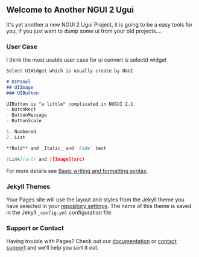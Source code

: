 ## Welcome to Another NGUI 2 Ugui

It's yet another a new NGUI 2 Ugui Project, it is going to be a easy tools for you, if you just want to dump some ui from your old projects....

### User Case

I think the most usable user case for ui convert is selectd widget 

```markdown
Select UIWidget which is usually create by NGUI

# UIPanel
## UIImage
### UIButton

UIButton is "a little" complicated in NUGUI 2.1
- ButonRect
- ButtonMessage
- ButtonScale

1. Numbered
2. List

**Bold** and _Italic_ and `Code` text

[Link](url) and ![Image](src)
```

For more details see [Basic writing and formatting syntax](https://docs.github.com/en/github/writing-on-github/getting-started-with-writing-and-formatting-on-github/basic-writing-and-formatting-syntax).

### Jekyll Themes

Your Pages site will use the layout and styles from the Jekyll theme you have selected in your [repository settings](https://github.com/avi9111/NGUI2Ugui/settings/pages). The name of this theme is saved in the Jekyll `_config.yml` configuration file.

### Support or Contact

Having trouble with Pages? Check out our [documentation](https://docs.github.com/categories/github-pages-basics/) or [contact support](https://support.github.com/contact) and we’ll help you sort it out.
